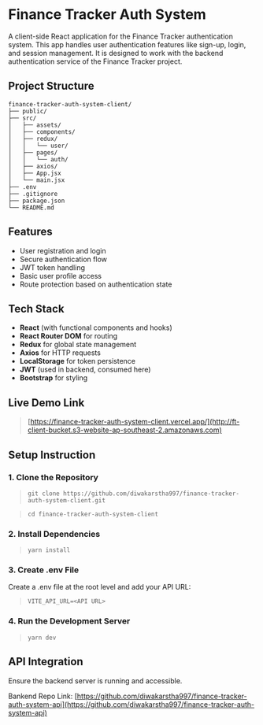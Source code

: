 # Finance Tracker Auth System
A client-side React application for the Finance Tracker authentication system. This app handles user authentication features like sign-up, login, and session management. It is designed to work with the backend authentication service of the Finance Tracker project.

## Project Structure
    finance-tracker-auth-system-client/
    ├── public/
    ├── src/
    │   ├── assets/
    │   ├── components/
    │   ├── redux/ 
    │   │   └── user/
    │   ├── pages/
    │   │   └── auth/
    │   ├── axios/
    │   ├── App.jsx
    │   └── main.jsx
    ├── .env
    ├── .gitignore
    ├── package.json
    └── README.md

## Features
- User registration and login
- Secure authentication flow
- JWT token handling
- Basic user profile access
- Route protection based on authentication state

## Tech Stack
- **React** (with functional components and hooks)
- **React Router DOM** for routing
- **Redux** for global state management
- **Axios** for HTTP requests
- **LocalStorage** for token persistence
- **JWT** (used in backend, consumed here)
- **Bootstrap** for styling

## Live Demo Link
> [https://finance-tracker-auth-system-client.vercel.app/](http://ft-client-bucket.s3-website-ap-southeast-2.amazonaws.com)

## Setup Instruction
### 1. Clone the Repository
> `git clone https://github.com/diwakarstha997/finance-tracker-auth-system-client.git`

> `cd finance-tracker-auth-system-client`

### 2. Install Dependencies
> `yarn install`

### 3. Create .env File
Create a .env file at the root level and add your API URL:
> `VITE_API_URL=<API URL>`



### 4. Run the Development Server
> `yarn dev`

## API Integration
Ensure the backend server is running and accessible.

Bankend Repo Link: [https://github.com/diwakarstha997/finance-tracker-auth-system-api](https://github.com/diwakarstha997/finance-tracker-auth-system-api)

